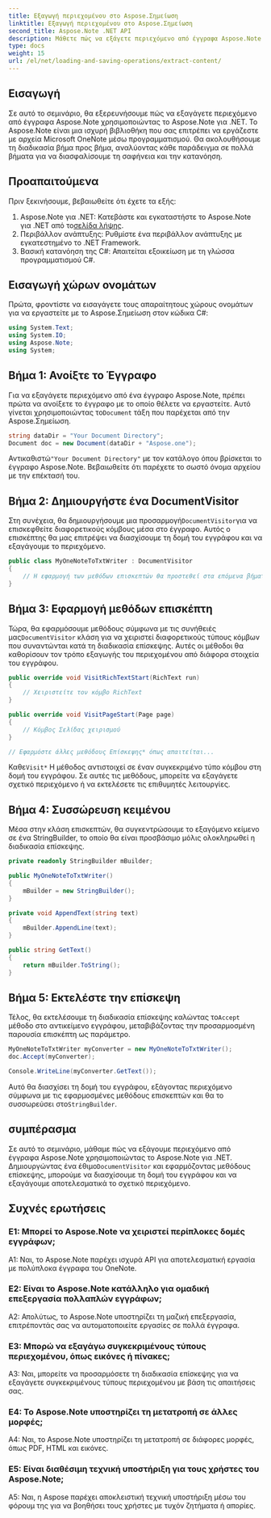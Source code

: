 ```yaml
---
title: Εξαγωγή περιεχομένου στο Aspose.Σημείωση
linktitle: Εξαγωγή περιεχομένου στο Aspose.Σημείωση
second_title: Aspose.Note .NET API
description: Μάθετε πώς να εξάγετε περιεχόμενο από έγγραφα Aspose.Note χρησιμοποιώντας το Aspose.Note για .NET. Αυτό το περιεκτικό σεμινάριο σας καθοδηγεί στη διαδικασία βήμα προς βήμα.
type: docs
weight: 15
url: /el/net/loading-and-saving-operations/extract-content/
---
```

## Εισαγωγή

Σε αυτό το σεμινάριο, θα εξερευνήσουμε πώς να εξαγάγετε περιεχόμενο από έγγραφα Aspose.Note χρησιμοποιώντας το Aspose.Note για .NET. Το Aspose.Note είναι μια ισχυρή βιβλιοθήκη που σας επιτρέπει να εργάζεστε με αρχεία Microsoft OneNote μέσω προγραμματισμού. Θα ακολουθήσουμε τη διαδικασία βήμα προς βήμα, αναλύοντας κάθε παράδειγμα σε πολλά βήματα για να διασφαλίσουμε τη σαφήνεια και την κατανόηση.

## Προαπαιτούμενα

Πριν ξεκινήσουμε, βεβαιωθείτε ότι έχετε τα εξής:

1.  Aspose.Note για .NET: Κατεβάστε και εγκαταστήστε το Aspose.Note για .NET από το[σελίδα λήψης](https://releases.aspose.com/note/net/).
2. Περιβάλλον ανάπτυξης: Ρυθμίστε ένα περιβάλλον ανάπτυξης με εγκατεστημένο το .NET Framework.
3. Βασική κατανόηση της C#: Απαιτείται εξοικείωση με τη γλώσσα προγραμματισμού C#.

## Εισαγωγή χώρων ονομάτων

Πρώτα, φροντίστε να εισαγάγετε τους απαραίτητους χώρους ονομάτων για να εργαστείτε με το Aspose.Σημείωση στον κώδικα C#:

```csharp
using System.Text;
using System.IO;
using Aspose.Note;
using System;
```

## Βήμα 1: Ανοίξτε το Έγγραφο

 Για να εξαγάγετε περιεχόμενο από ένα έγγραφο Aspose.Note, πρέπει πρώτα να ανοίξετε το έγγραφο με το οποίο θέλετε να εργαστείτε. Αυτό γίνεται χρησιμοποιώντας το`Document` τάξη που παρέχεται από την Aspose.Σημείωση.

```csharp
string dataDir = "Your Document Directory";
Document doc = new Document(dataDir + "Aspose.one");
```

 Αντικαθιστώ`"Your Document Directory"` με τον κατάλογο όπου βρίσκεται το έγγραφο Aspose.Note. Βεβαιωθείτε ότι παρέχετε το σωστό όνομα αρχείου με την επέκτασή του.

## Βήμα 2: Δημιουργήστε ένα DocumentVisitor

 Στη συνέχεια, θα δημιουργήσουμε μια προσαρμογή`DocumentVisitor`για να επισκεφθείτε διαφορετικούς κόμβους μέσα στο έγγραφο. Αυτός ο επισκέπτης θα μας επιτρέψει να διασχίσουμε τη δομή του εγγράφου και να εξαγάγουμε το περιεχόμενο.

```csharp
public class MyOneNoteToTxtWriter : DocumentVisitor
{
    // Η εφαρμογή των μεθόδων επισκεπτών θα προστεθεί στα επόμενα βήματα.
}
```

## Βήμα 3: Εφαρμογή μεθόδων επισκέπτη

 Τώρα, θα εφαρμόσουμε μεθόδους σύμφωνα με τις συνήθειές μας`DocumentVisitor` κλάση για να χειριστεί διαφορετικούς τύπους κόμβων που συναντώνται κατά τη διαδικασία επίσκεψης. Αυτές οι μέθοδοι θα καθορίσουν τον τρόπο εξαγωγής του περιεχομένου από διάφορα στοιχεία του εγγράφου.

```csharp
public override void VisitRichTextStart(RichText run)
{
    // Χειριστείτε τον κόμβο RichText
}

public override void VisitPageStart(Page page)
{
    // Κόμβος Σελίδας χειρισμού
}

// Εφαρμόστε άλλες μεθόδους Επίσκεψης* όπως απαιτείται...
```

 Καθε`Visit*` Η μέθοδος αντιστοιχεί σε έναν συγκεκριμένο τύπο κόμβου στη δομή του εγγράφου. Σε αυτές τις μεθόδους, μπορείτε να εξαγάγετε σχετικό περιεχόμενο ή να εκτελέσετε τις επιθυμητές λειτουργίες.

## Βήμα 4: Συσσώρευση κειμένου

Μέσα στην κλάση επισκεπτών, θα συγκεντρώσουμε το εξαγόμενο κείμενο σε ένα StringBuilder, το οποίο θα είναι προσβάσιμο μόλις ολοκληρωθεί η διαδικασία επίσκεψης.

```csharp
private readonly StringBuilder mBuilder;

public MyOneNoteToTxtWriter()
{
    mBuilder = new StringBuilder();
}

private void AppendText(string text)
{
    mBuilder.AppendLine(text);
}

public string GetText()
{
    return mBuilder.ToString();
}
```

## Βήμα 5: Εκτελέστε την επίσκεψη

Τέλος, θα εκτελέσουμε τη διαδικασία επίσκεψης καλώντας το`Accept` μέθοδο στο αντικείμενο εγγράφου, μεταβιβάζοντας την προσαρμοσμένη παρουσία επισκέπτη ως παράμετρο.

```csharp
MyOneNoteToTxtWriter myConverter = new MyOneNoteToTxtWriter();
doc.Accept(myConverter);

Console.WriteLine(myConverter.GetText());
```

 Αυτό θα διασχίσει τη δομή του εγγράφου, εξάγοντας περιεχόμενο σύμφωνα με τις εφαρμοσμένες μεθόδους επισκεπτών και θα το συσσωρεύσει στο`StringBuilder`.

## συμπέρασμα

 Σε αυτό το σεμινάριο, μάθαμε πώς να εξάγουμε περιεχόμενο από έγγραφα Aspose.Note χρησιμοποιώντας το Aspose.Note για .NET. Δημιουργώντας ένα έθιμο`DocumentVisitor` και εφαρμόζοντας μεθόδους επίσκεψης, μπορούμε να διασχίσουμε τη δομή του εγγράφου και να εξαγάγουμε αποτελεσματικά το σχετικό περιεχόμενο.

## Συχνές ερωτήσεις

### Ε1: Μπορεί το Aspose.Note να χειριστεί περίπλοκες δομές εγγράφων;

A1: Ναι, το Aspose.Note παρέχει ισχυρά API για αποτελεσματική εργασία με πολύπλοκα έγγραφα του OneNote.

### Ε2: Είναι το Aspose.Note κατάλληλο για ομαδική επεξεργασία πολλαπλών εγγράφων;

A2: Απολύτως, το Aspose.Note υποστηρίζει τη μαζική επεξεργασία, επιτρέποντάς σας να αυτοματοποιείτε εργασίες σε πολλά έγγραφα.

### Ε3: Μπορώ να εξαγάγω συγκεκριμένους τύπους περιεχομένου, όπως εικόνες ή πίνακες;

A3: Ναι, μπορείτε να προσαρμόσετε τη διαδικασία επίσκεψης για να εξαγάγετε συγκεκριμένους τύπους περιεχομένου με βάση τις απαιτήσεις σας.

### Ε4: Το Aspose.Note υποστηρίζει τη μετατροπή σε άλλες μορφές;

A4: Ναι, το Aspose.Note υποστηρίζει τη μετατροπή σε διάφορες μορφές, όπως PDF, HTML και εικόνες.

### Ε5: Είναι διαθέσιμη τεχνική υποστήριξη για τους χρήστες του Aspose.Note;

A5: Ναι, η Aspose παρέχει αποκλειστική τεχνική υποστήριξη μέσω του φόρουμ της για να βοηθήσει τους χρήστες με τυχόν ζητήματα ή απορίες.